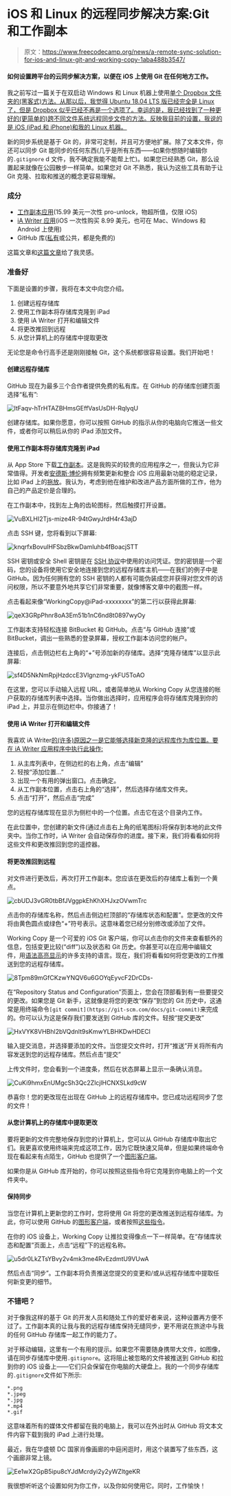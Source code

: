 # iOS 和 Linux 的远程同步解决方案:Git 和工作副本

> 原文：<https://www.freecodecamp.org/news/a-remote-sync-solution-for-ios-and-linux-git-and-working-copy-1aba488b3547/>

#### 如何设置跨平台的云同步解决方案，以便在 iOS 上使用 Git 在任何地方工作。

我之前写过一篇关于在双启动 Windows 和 Linux 机器上使用[单个 Dropbox 文件夹的(黑客式)方法。从那以后，我觉得 Ubuntu 18.04 LTS 版已经完全是 Linux 了，但是 Dropbox 似乎已经不再是一个选项了。幸运的是，我已经找到了一种更好的(更简单的)跨不同文件系统远程同步文件的方法。反映我目前的设置，我说的是 iOS (iPad 和 iPhone)和我的 Linux 机器。](https://victoria.dev/verbose/how-i-set-up-a-single-dropbox-folder-on-my-dual-boot-windows-and-linux-system/)

新的同步系统是基于 Git 的，非常可定制，并且可方便地扩展。除了文本文件，你还可以同步 Git 能同步的任何东西(几乎是所有东西——如果你想随时编辑你的`.gitignore` d 文件，我不确定我能不能帮上忙)。如果您已经熟悉 Git，那么设置起来就像在公园散步一样简单。如果您对 Git 不熟悉，我认为这些工具有助于让 Git 克隆、拉取和推送的概念更容易理解。

### 成分

*   [工作副本应用](https://workingcopy.app)(15.99 美元一次性 pro-unlock，物超所值，仅限 iOS)
*   [iA Writer 应用](https://ia.net/writer)(iOS 一次性购买 8.99 美元，也可在 Mac、Windows 和 Android 上使用)
*   GitHub 库([私有](https://github.blog/2019-01-07-new-year-new-github/)或公共，都是免费的)

这篇文章和[这篇文章](http://blog.joncairns.com/2011/10/how-to-use-git-submodules/)给了我灵感。

### 准备好

下面是设置的步骤，我将在本文中向您介绍。

1.  创建远程存储库
2.  使用工作副本将存储库克隆到 iPad
3.  使用 iA Writer 打开和编辑文件
4.  将更改推回到远程
5.  从您计算机上的存储库中提取更改

无论您是命令行高手还是刚刚接触 Git，这个系统都很容易设置。我们开始吧！

#### 创建远程存储库

GitHub 现在为最多三个合作者提供免费的私有库。在 GitHub 的存储库创建页面选择“私有”:

![ItFaqv-hTrHTAZBHmsGEffVasUsDH-RqlyqU](img/1bd8f9eac2c933b9fade7d0a0f046e47.png)

创建存储库。如果你愿意，你可以按照 GitHub 的指示从你的电脑向它推送一些文件，或者你可以稍后从你的 iPad 添加文件。

#### 使用工作副本将存储库克隆到 iPad

从 App Store 下载[工作副本](https://workingcopy.app)。这是我购买的较贵的应用程序之一，但我认为它非常值得。开发者[安德斯·博伦](https://twitter.com/palmin)拥有频繁更新和整合 iOS 应用最新功能的稳定记录，比如 iPad 上的[拖放](https://workingcopy.app/manual/dragdrop)。我认为，考虑到他在维护和改进产品方面所做的工作，他为自己的产品定价是合理的。

在工作副本中，找到左上角的齿轮图标，然后触摸打开设置。

![VuBXLHI2Tjs-mize4R-94tGwyJrdH4r43ajD](img/a9f8c8be0ae6720c3c17b9912fed0f7a.png)

点击 SSH 键，您将看到以下屏幕:

![knqrfxBovulHFSbzBkwDamluhb4fBoacjSTT](img/fe6318bc37350ed81963d729ba02b871.png)

SSH 密钥或安全 Shell 密钥是在 [SSH 协议](https://en.wikipedia.org/wiki/Secure_Shell)中使用的访问凭证。您的密钥是一个密码，您的设备将使用它安全地连接到您的远程存储库主机——在我们的例子中是 GitHub。因为任何拥有您的 SSH 密钥的人都有可能伪装成您并获得对您文件的访问权限，所以不要意外地共享它们非常重要，就像博客文章中的截图一样。

点击看起来像“WorkingCopy@iPad-xxxxxxxx”的第二行以获得此屏幕:

![qeX3GRpPhnr8oA3Em51b1nC6nd8t0897wyOy](img/b2b57bb2325651515f9dd1b0bc8a69ef.png)

工作副本支持轻松连接 BitBucket 和 GitHub。点击“与 GitHub 连接”或 BitBucket，调出一些熟悉的登录屏幕，授权工作副本访问您的帐户。

连接后，点击侧边栏右上角的“+”号添加新的存储库。选择“克隆存储库”以显示此屏幕:

![sf4D5NkNmRpjHzdccE3Vlgnzmg-ykFU5ToAO](img/ad05ff87ef5dc0d957caa0c0908fcf7f.png)

在这里，您可以手动输入远程 URL，或者简单地从 Working Copy 从您连接的帐户获取的存储库列表中选择。当你做出选择时，应用程序会将存储库克隆到你的 iPad 上，并显示在侧边栏中。你接通了！

#### 使用 iA Writer 打开和编辑文件

我喜欢 iA Writer[的(许多)原因之一是它能够选择新克隆的远程库作为库位置。要在 iA Writer 应用程序中执行此操作:](https://ia.net/writer)

1.  从主库列表中，在侧边栏的右上角，点击“编辑”
2.  轻按“添加位置…”
3.  出现一个有用的弹出窗口。点击确定。
4.  从工作副本位置，点击右上角的“选择”，然后选择存储库文件夹。
5.  点击“打开”，然后点击“完成”

您的远程存储库现在显示为侧栏中的一个位置。点击它在这个目录内工作。

在此位置中，您创建的新文件(通过点击右上角的纸笔图标)将保存到本地的此文件夹中。当你工作时，iA Writer 会自动保存你的进度。接下来，我们将看看如何将这些文件和更改推回到您的遥控器。

#### 将更改推回到远程

对文件进行更改后，再次打开工作副本。您应该在更改后的存储库上看到一个黄点。

![cbUDJ3vGR0tbBfJVggpkEhKhXHJxzOVwmTrc](img/923756e28da88c50684f6e961304dc98.png)

点击你的存储库名称，然后点击侧边栏顶部的“存储库状态和配置”。您更改的文件将由黄色圆点或绿色“+”符号表示。这意味着您已经分别修改或添加了文件。

Working Copy 是一个可爱的 iOS Git 客户端，你可以点击你的文件来查看额外的信息，包括变更比较(“diff”)以及状态和 Git 历史。你甚至可以在应用中编辑文件，用[语法高亮显示](https://workingcopyapp.com/manual/edit)的许多支持的语言。现在，我们将看看如何将您更改的工作推送到您的远程存储库。

![8Tpm89mGfCKzwYNQV6u6GOYqEyvcF2DrCDs-](img/7489c05b4e83be81e875cff656c3ca5b.png)

在“Repository Status and Configuration”页面上，您会在顶部看到有一些要提交的更改。如果您是 Git 新手，这就像是将您的更改“保存”到您的 Git 历史中，这通常是用终端命令`[git commit](https://git-scm.com/docs/git-commit)`来完成的。你可以认为这是保存我们要发送到 GitHub 库的文件。轻按“提交更改”

![HxVYK8VHBhl2bVQdnlt9sKmwYLBHKDwHDECl](img/0629da5fa9f75661260dc809b7379a81.png)

输入提交消息，并选择要添加的文件。当您提交文件时，打开“推送”开关将所有内容发送到您的远程存储库。然后点击“提交”

上传文件时，您会看到一个进度条，然后在状态屏幕上显示一条确认消息。

![CuKi9hmxEnUMgcSh3Qc2ZlcjlHCNXSLkd9cW](img/cf55bafb39a3a238dc8bd176de4ef687.png)

恭喜你！您的更改现在出现在 GitHub 上的远程存储库中。您已成功远程同步了您的文件！

#### 从您计算机上的存储库中提取更改

要将更新的文件完整地保存到您的计算机上，您可以从 GitHub 存储库中取出它们。我更喜欢使用终端来完成这项工作，因为它既快速又简单，但是如果终端命令现在看起来有点陌生，GitHub 也提供了一个[图形客户端](https://help.github.com/en/desktop/getting-started-with-github-desktop)。

如果你是从 GitHub 库开始的，你可以按照这些指令将它克隆到你电脑上的一个文件夹中。

#### 保持同步

当您在计算机上更新您的工作时，您将使用 Git 将您的更改推送到远程存储库。为此，你可以使用 GitHub 的[图形客户端](https://help.github.com/en/desktop/getting-started-with-github-desktop)，或者按照[这些指令](https://help.github.com/en/articles/adding-an-existing-project-to-github-using-the-command-line)。

在你的 iOS 设备上，Working Copy 让推拉变得像点一下一样简单。在“存储库状态和配置”页面上，点击“远程”下的远程名称。

![u5dr0LkZTsYBvy2v4mk3me4RvEzdmtU9VUwA](img/728b563c52653b7ed2f5a70440270af4.png)

然后点击“同步”。工作副本将负责推送您提交的变更和/或从远程存储库中提取任何新变更的细节。

### 不错吧？

对于像我这样的基于 Git 的开发人员和随处工作的爱好者来说，这种设置再方便不过了。工作副本真的让我与我的远程存储库保持无缝同步，更不用说在旅途中与我的任何 GitHub 存储库一起工作的能力了。

对于移动编辑，这里有一个有用的提示。如果您不需要随身携带大文件，如图像，请在同步存储库中使用`.gitignore`。这将阻止被忽略的文件被推送到 GitHub 和拉到你的 iOS 设备上——它们只会保留在你电脑的大硬盘上。我的一个同步存储库的`.gitignore`文件如下所示:

```
*.png
*.jpeg
*.jpg
*.mp4
*.gif
```

这意味着所有的媒体文件都留在我的电脑上，我可以在外出时从 GitHub 将文本文件内容下载到我的 iPad 上进行处理。

最近，我在华盛顿 DC 国家肖像画廊的中庭闲逛时，用这个装置写了些东西，这个画廊非常上镜。

![Ee1wX2GpB5ipu8cYJdMcrdyi2y2yWZltgeKR](img/c9dcb709102256e3de0041a19ac90e92.png)

我很想听听这个设置如何为你工作，以及你如何使用它。同时，工作愉快！